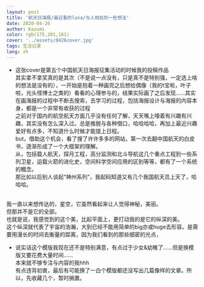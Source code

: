 ```yaml
---
layout: post
title: '航天日海报/最近看的luna/与人相处的一些想法'
date: 2020-04-26
author: Kazumi
color: rgb(175,201,161)
cover: '../assets/0426cover.jpg'
tags: 生活记录
lang: zh
---
```




- 这张cover是第五个中国航天日海报征集活动的时候我的投稿作品<br>
其实拿不拿奖真的是其次（不是说一点没有，只是真不是特别强，一定选上啥的想法是没有的），一开始是抱着一种画完之后想给偶像（我的t宝啦，叶子啦，光头怪博士之类的）看看的心理参与的，结果实际画了之后发现……其实在画海报的过程中不断去搜索，去学习的过程，包括海报设计与海报的内容本身，都是一个非常有收获的过程<br>
之前对于国内的航空航天方面几乎没有任何了解，天天嘴上嚎着有兴趣有兴趣，其实没有怎么深入过。总是推脱与各种借口，哈哈哈哈，再加上最近兴趣爱好有点多，不知道什么时候才能提上日程。<br>
but，借助这个机会，看了搜了许许多多的网站，第一次去翻中国航天的白皮书，逐渐形成了一个大框架的理解。<br>
从，包括载人航天，探月工程，高分监测和北斗导航这几个重点工程到一些系列卫星，运载火箭的进化史，空间科学空间应用的区别等等，都有了一个系统的概念。<br>
那比如以后别人谈起“神州系列”，我起码知道又有几个我国航天员上天了，哈哈哈。<br>
<br>
我一直以来想传达的，星空，它虽然看起来让人觉得神秘，美丽。<br>
但那并不是它的全部。<br>
也就是说，我感觉到的这个美，比起平面上，更打动我的是它的纵深的美。<br>
这个纵深就代表了宇宙的浩瀚，大到已经不能用简单的big亦或huge去形容。是需要用漫长的时间去衡量的距离，因为我们看到的那些细密的光点，


- 说实话这个模版我现在还不是特别满意，有点过于少女&幼稚了……但是换模版又要花费大量时间……<br>
本来就不够专注与内容的我hhh<br>
有点违背初衷，最后有可能换了一白个模版都还没写出几篇像样的文章。所以，先收藏几个，暂时搁置。<br>
